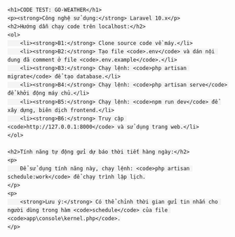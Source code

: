 <!DOCTYPE html>
<html lang="vi">
<head>
    <meta charset="UTF-8">
    <meta name="viewport" content="width=device-width, initial-scale=1.0">
    <title>Hướng dẫn chạy code GO-WEATHER</title>
    <style>
        body {
            font-family: Arial, sans-serif;
            line-height: 1.6;
            margin: 20px;
        }
        h1 {
            color: #333;
        }
        ol {
            margin: 20px 0;
        }
        code {
            background-color: #f4f4f4;
            padding: 2px 4px;
            border-radius: 4px;
        }
    </style>
</head>
<body>

    <h1>CODE TEST: GO-WEATHER</h1>
    <p><strong>Công nghệ sử dụng:</strong> Laravel 10.x</p>
    <h2>Hướng dẫn chạy code trên localhost:</h2>
    <ol>
        <li><strong>B1:</strong> Clone source code về máy.</li>
        <li><strong>B2:</strong> Tạo file <code>.env</code> và dán nội dung đã comment ở file <code>.env.example</code>.</li>
        <li><strong>B3:</strong> Chạy lệnh: <code>php artisan migrate</code> để tạo database.</li>
        <li><strong>B4:</strong> Chạy lệnh: <code>php artisan serve</code> để khởi động máy chủ.</li>
        <li><strong>B5:</strong> Chạy lệnh: <code>npm run dev</code> để xây dựng, biên dịch frontend.</li>
        <li><strong>B6:</strong> Truy cập <code>http://127.0.0.1:8000</code> và sử dụng trang web.</li>
    </ol>

    <h2>Tính năng tự động gửi dự báo thời tiết hàng ngày:</h2>
    <p>
        Để sử dụng tính năng này, chạy lệnh: <code>php artisan schedule:work</code> để chạy trình lập lịch.
    </p>
    <p>
        <strong>Lưu ý:</strong> Có thể chỉnh thời gian gửi tin nhắn cho người dùng trong hàm <code>schedule</code> của file <code>app\console\kernel.php</code>.
    </p>

</body>
</html>

